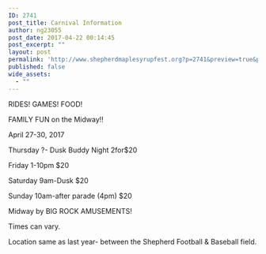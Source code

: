 ```yaml
---
ID: 2741
post_title: Carnival Information
author: ng23055
post_date: 2017-04-22 00:14:45
post_excerpt: ""
layout: post
permalink: 'http://www.shepherdmaplesyrupfest.org?p=2741&preview=true&preview_id=2741'
published: false
wide_assets:
  - ""
---
```

<p>RIDES! GAMES! FOOD!</p>
<p>FAMILY FUN on the Midway!!</p>
<p>April 27-30, 2017</p>
<p>Thursday ?- Dusk Buddy Night 2for$20</p>
<p>Friday 1-10pm $20</p>
<p>Saturday 9am-Dusk $20</p>
<p>Sunday 10am-after parade (4pm) $20</p>
<p>Midway by BIG ROCK AMUSEMENTS!</p>
<p>Times can vary.</p>
<p>Location same as last year- between the Shepherd Football & Baseball field.</p>